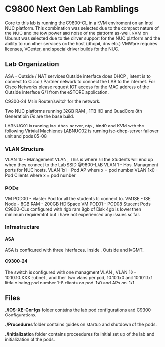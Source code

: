 
# C9800 Next Gen Lab Ramblings

Core to this lab is running the C9800-CL in a KVM enviroment on an Intel NUC platform.   This combination was selected due to the compact nature of the NUC and the low power and noise of the platform as-well.  KVM on Ubunut was selected due to the dirver support for the NUC platform and the ability to run other services on the host (dhcpd, dns etc.) VMWare requires licenses, VCenter, and special driver builds for the NUC.

## Lab Organization

ASA - Outside / NAT services Outside interface does DHCP , intent is to connect to Cisco / Partner network to connect the LAB to the internet.  For Cisco Networks please request IOT access for the MAC address of the Outside interface G/1 from the eSTORE application.

C9300-24 Main Router/switch for the network.  

Two NUC platforms running 32GB RAM , 1TB HD and QuadCore 8th Generatioin i7s are the base build.  

LABNUC01 is running isc-dhcp-server, ntp , bind9 and KVM with the following Virtuial Machienes
LABNUC02 is running isc-dhcp-server failover unit and pods 05-08

### VLAN Structure

VLAN 10 - Management VLAN , This is where all the Students will end up when they connect to the Lab SSID @9800-LAB
VLAN 1 - Host Managment ports for NUC hosts.
VLAN 1x1 - Pod AP where x = pod number
VLAN 1x0 - Pod Clients where x = pod number

### PODs

VM POD00 - Master Pod for all the students to connect to.
VM ISE - ISE Node - 8GB RAM - 200GB HD Space
VM POD01 - POD08  Student Pods
C9800-CLs configured with 4gb ram 8gb of Disk 4gb is lower then minimum requiremtnt but i have not experienced any issues so far.

### Infrastructure

#### ASA

ASA is configured with three interfaces, Inside , Outside and MGMT.

#### C9300-24

The switch is configured with one managment VLAN , VLAN 10 - 10.10.10.XXX subnet , and then two vlans per pod, 10.10.1x0 and 10.101.1x1 little x being pod number 1-8  clients on pod .1x0 and APs on .1x1

## Files

**./IOS-XE-Confgs** folder contains the lab pod configurations and C9300 Configurations.

**./Procedures** folder contains guides on startup and shutdown of the pods.

**./Initialization** folder contains proceedures for initial set up of the lab and initialization of the pods.